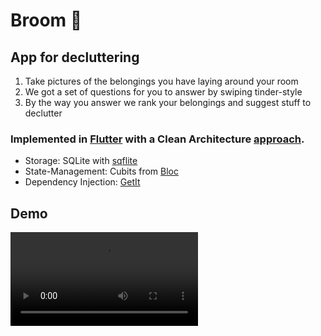 # Broom 🧹

## App for decluttering

1. Take pictures of the belongings you have laying around your room
2. We got a set of questions for you to answer by swiping tinder-style
3. By the way you answer we rank your belongings and suggest stuff to declutter

### Implemented in [Flutter](http://flutter.dev/docs/) with a Clean Architecture [approach](https://resocoder.com/flutter-clean-architecture-tdd/).

- Storage: SQLite with [sqflite](https://pub.dev/packages/sqflite)
- State-Management: Cubits from [Bloc](https://pub.dev/packages/flutter_bloc)
- Dependency Injection: [GetIt](https://pub.dev/packages/get_it)

## Demo
<video src="https://github.com/user-attachments/assets/e6db4cb4-cb62-4976-88d8-6ad7493ceebd
" controls="controls">
</video>
